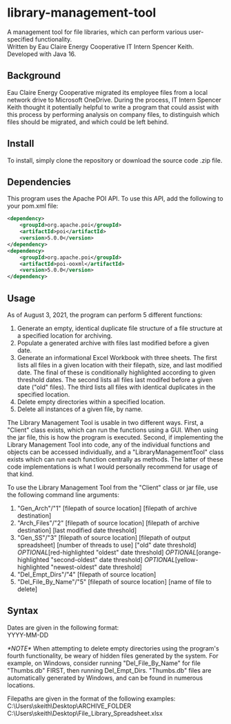# library-management-tool
A management tool for file libraries, which can perform various user-specified functionality.  
Written by Eau Claire Energy Cooperative IT Intern Spencer Keith.  
Developed with Java 16.

## Background
Eau Claire Energy Cooperative migrated its employee files from a local network drive to Microsoft OneDrive. During the process, IT Intern Spencer Keith thought it potentially helpful to write a program that could assist with this process by performing analysis on company files, to distinguish which files should be migrated, and which could be left behind.

## Install
To install, simply clone the repository or download the source code .zip file.

## Dependencies
This program uses the Apache POI API. To use this API, add the following to your pom.xml file:  

```xml
<dependency>
    <groupId>org.apache.poi</groupId>
    <artifactId>poi</artifactId>
    <version>5.0.0</version>
</dependency>
<dependency>
    <groupId>org.apache.poi</groupId>
    <artifactId>poi-ooxml</artifactId>
    <version>5.0.0</version>
</dependency>
```

## Usage
As of August 3, 2021, the program can perform 5 different functions:
1. Generate an empty, identical duplicate file structure of a file structure at a specified location for archiving.
2. Populate a generated archive with files last modified before a given date.
3. Generate an informational Excel Workbook with three sheets. The first lists all files in a given location with their filepath, size, and last modified date. The final of these is conditionally highlighted according to given threshold dates. The second lists all files last modifed before a given date ("old" files). The third lists all files with identical duplicates in the specified location.
4. Delete empty directories within a specified location.
5. Delete all instances of a given file, by name.

The Library Management Tool is usable in two different ways. First, a "Client" class exists, which can run the functions using a GUI. When using the jar file, this is how the program is executed. Second, if implementing the Library Management Tool into code, any of the individual functions and objects can be accessed individually, and a "LibraryManagementTool" class exists which can run each function centrally as methods. The latter of these code implementations is what I would personally recommend for usage of that kind.

To use the Library Management Tool from the "Client" class or jar file, use the following command line arguments:
1. "Gen_Arch"/"1"   [filepath of source location]   [filepath of archive destination]
2. "Arch_Files"/"2"   [filepath of source location]   [filepath of archive destination]   [last modified date threshold]
3. "Gen_SS"/"3"   [filepath of source location]   [filepath of output spreadsheet]   [number of threads to use]   ["old" date threshold]   *OPTIONAL*[red-highlighted "oldest" date threshold]   *OPTIONAL*[orange-highlighted "second-oldest" date threshold]   *OPTIONAL*[yellow-highlighted "newest-oldest" date threshold]
4. "Del_Empt_Dirs"/"4"   [filepath of source location]
5. "Del_File_By_Name"/"5"   [filepath of source location]   [name of file to delete]

## Syntax

Dates are given in the following format:  
YYYY-MM-DD  

*\*NOTE\** When attempting to delete empty directories using the program's fourth functionality, be weary of hidden files generated by the system.
For example, on Windows, consider running "Del_File_By_Name" for file "Thumbs.db" FIRST, then running Del_Empt_Dirs.
"Thumbs.db" files are automatically generated by Windows, and can be found in numerous locations.

Filepaths are given in the format of the following examples:  
C:\Users\skeith\Desktop\ARCHIVE_FOLDER  
C:\Users\skeith\Desktop\File_Library_Spreadsheet.xlsx
